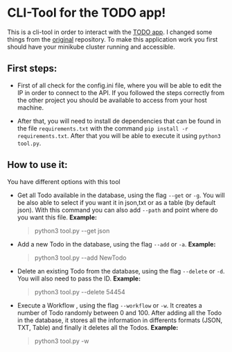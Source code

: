 
# CLI-Tool for the TODO app!

This is a cli-tool in order to interact with the [TODO app](https://github.com/Arcadidc/minikube-node-todo). I changed some things from the [original](https://github.com/scotch-io/node-todo) repository. To make this application work you first should have your minikube cluster running and accessible.

## First steps:
 - First of all check for the config.ini file, where you will be able to edit the IP in order to connect to the API. If you followed the steps correctly from the other project you should be available to access from your host machine. 

 - After that, you will need to install de dependencies that can be found in the file `requirements.txt` with the command `pip install -r requirements.txt`. After that you will be able to execute it using `python3 tool.py`.
 
 ## How to use it:
 
 You have different options with this tool
    
- Get all Todo available in the database, using the flag `--get` or `-g`. You will be also able to select if you want it in json,txt or as a table (by default json). With this command you can also add `--path` and point where do you want this file. **Example:**

    >  python3 tool.py --get json 

- Add a new Todo in the database, using the flag `--add` or `-a`. **Example:**

     > python3 tool.py --add NewTodo

- Delete an existing Todo from the database, using the flag `--delete` or `-d`. You will also need to pass the ID.  **Example:**

     > python3 tool.py --delete 54454
    
- Execute a Workflow , using the flag  `--workflow` or `-w`. It creates a number of Todo randomly between 0 and 100. After adding all the Todo in the database, it  stores all the information  in differents formats (JSON, TXT, Table) and finally it deletes all the Todos.  **Example:**

     > python3 tool.py -w

